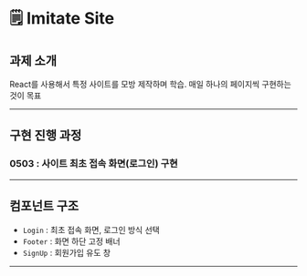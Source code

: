 # 🗒️ Imitate Site

## 과제 소개

React를 사용해서 특정 사이트를 모방 제작하며 학습.
매일 하나의 페이지씩 구현하는 것이 목표

---

## 구현 진행 과정

### 0503 : 사이트 최초 접속 화면(로그인) 구현

---

## 컴포넌트 구조

- `Login` : 최초 접속 화면, 로그인 방식 선택
- `Footer` : 화면 하단 고정 배너
- `SignUp` : 회원가입 유도 창

--- 
